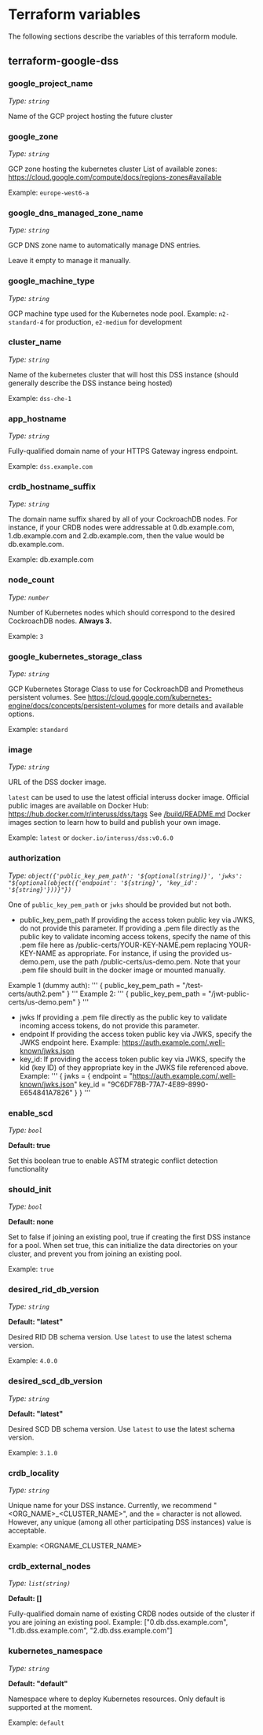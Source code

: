 <!-- 
# This file has been automatically generated by /deploy/infrastructure/utils/generate_terraform_variables.py.
# Please do not modify manually.
 -->

# Terraform variables

The following sections describe the variables of this terraform module.

## terraform-google-dss

### google_project_name

*Type: `string`*

Name of the GCP project hosting the future cluster


### google_zone

*Type: `string`*

GCP zone hosting the kubernetes cluster
List of available zones: https://cloud.google.com/compute/docs/regions-zones#available

Example: `europe-west6-a`


### google_dns_managed_zone_name

*Type: `string`*

GCP DNS zone name to automatically manage DNS entries.

Leave it empty to manage it manually.


### google_machine_type

*Type: `string`*

GCP machine type used for the Kubernetes node pool.
Example: `n2-standard-4` for production, `e2-medium` for development


### cluster_name

*Type: `string`*

Name of the kubernetes cluster that will host this DSS instance (should generally describe the DSS instance being hosted)

Example: `dss-che-1`


### app_hostname

*Type: `string`*

Fully-qualified domain name of your HTTPS Gateway ingress endpoint.

Example: `dss.example.com`


### crdb_hostname_suffix

*Type: `string`*

The domain name suffix shared by all of your CockroachDB nodes.
For instance, if your CRDB nodes were addressable at 0.db.example.com,
1.db.example.com and 2.db.example.com, then the value would be db.example.com.

Example: db.example.com


### node_count

*Type: `number`*

Number of Kubernetes nodes which should correspond to the desired CockroachDB nodes.
**Always 3.**

Example: `3`


### google_kubernetes_storage_class

*Type: `string`*

GCP Kubernetes Storage Class to use for CockroachDB and Prometheus persistent volumes.
See https://cloud.google.com/kubernetes-engine/docs/concepts/persistent-volumes for more details and
available options.

Example: `standard`


### image

*Type: `string`*

URL of the DSS docker image.


`latest` can be used to use the latest official interuss docker image.
Official public images are available on Docker Hub: https://hub.docker.com/r/interuss/dss/tags
See [/build/README.md](../../../../build/README.md#docker-images) Docker images section to learn
how to build and publish your own image.

Example: `latest` or `docker.io/interuss/dss:v0.6.0`


### authorization

*Type: `object({'public_key_pem_path': '${optional(string)}', 'jwks': "${optional(object({'endpoint': '${string}', 'key_id': '${string}'}))}"})`*

One of `public_key_pem_path` or `jwks` should be provided but not both.

- public_key_pem_path
If providing the access token public key via JWKS, do not provide this parameter.
If providing a .pem file directly as the public key to validate incoming access tokens, specify the name
of this .pem file here as /public-certs/YOUR-KEY-NAME.pem replacing YOUR-KEY-NAME as appropriate. For instance,
if using the provided us-demo.pem, use the path /public-certs/us-demo.pem. Note that your .pem file should built
in the docker image or mounted manually.

Example 1 (dummy auth):
'''
{
public_key_pem_path = "/test-certs/auth2.pem"
}
'''
Example 2:
'''
{
public_key_pem_path = "/jwt-public-certs/us-demo.pem"
}
'''

- jwks
If providing a .pem file directly as the public key to validate incoming access tokens, do not provide this parameter.
- endpoint
If providing the access token public key via JWKS, specify the JWKS endpoint here.
Example: https://auth.example.com/.well-known/jwks.json
- key_id:
If providing the access token public key via JWKS, specify the kid (key ID) of they appropriate key in the JWKS file referenced above.
Example:
'''
{
jwks = {
endpoint = "https://auth.example.com/.well-known/jwks.json"
key_id = "9C6DF78B-77A7-4E89-8990-E654841A7826"
}
}
'''


### enable_scd

*Type: `bool`*

**Default: true**

Set this boolean true to enable ASTM strategic conflict detection functionality


### should_init

*Type: `bool`*

**Default: none**

Set to false if joining an existing pool, true if creating the first DSS instance
for a pool. When set true, this can initialize the data directories on your cluster,
and prevent you from joining an existing pool.

Example: `true`


### desired_rid_db_version

*Type: `string`*

**Default: "latest"**

Desired RID DB schema version.
Use `latest` to use the latest schema version.

Example: `4.0.0`


### desired_scd_db_version

*Type: `string`*

**Default: "latest"**

Desired SCD DB schema version.
Use `latest` to use the latest schema version.

Example: `3.1.0`


### crdb_locality

*Type: `string`*

Unique name for your DSS instance. Currently, we recommend "<ORG_NAME>_<CLUSTER_NAME>",
and the = character is not allowed. However, any unique (among all other participating
DSS instances) value is acceptable.

Example: <ORGNAME_CLUSTER_NAME>


### crdb_external_nodes

*Type: `list(string)`*

**Default: []**

Fully-qualified domain name of existing CRDB nodes outside of the cluster if you are joining an existing pool.
Example: ["0.db.dss.example.com", "1.db.dss.example.com", "2.db.dss.example.com"]


### kubernetes_namespace

*Type: `string`*

**Default: "default"**

Namespace where to deploy Kubernetes resources. Only default is supported at the moment.

Example: `default`


